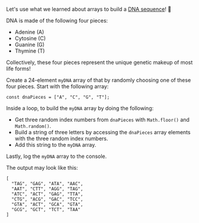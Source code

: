 Let's use what we learned about arrays to build a [DNA sequence](https://en.wikipedia.org/wiki/DNA)! 🧬

DNA is made of the following four pieces:

- Adenine (A)
- Cytosine (C)
- Guanine (G)
- Thymine (T)
  
Collectively, these four pieces represent the unique genetic makeup of most life forms!

Create a 24-element ``myDNA`` array of that by randomly choosing one of these four pieces. Start with the following array:

``const dnaPieces = ["A", "C", "G", "T"];``

Inside a loop, to build the ``myDNA`` array by doing the following:

- Get three random index numbers from ``dnaPieces`` with ``Math.floor()`` and ``Math.random()``.
- Build a string of three letters by accessing the ``dnaPieces`` array elements with the three random index numbers.
- Add this string to the ``myDNA`` array.

Lastly, log the ``myDNA`` array to the console.

The output may look like this:
```
[
  "TAG", "GAG", "ATA", "AAC",
  "AAT", "CTT", "AGG", "TAG",
  "ATC", "ACT", "GAG", "TTA",
  "CTG", "ACG", "GAC", "TCC",
  "GTA", "ACT", "GCA", "GTA",
  "GCG", "GCT", "TCT", "TAA"
]
```
